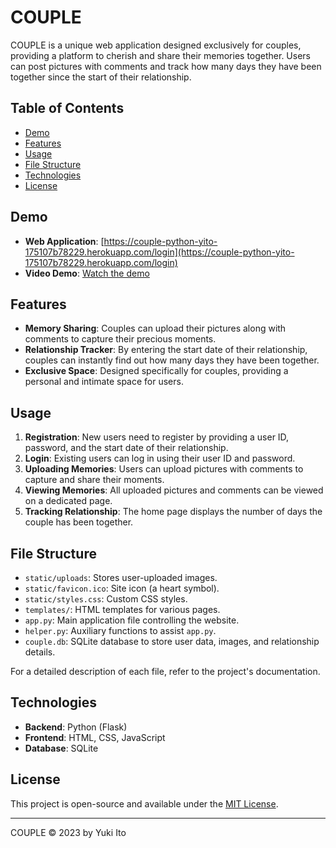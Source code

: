 # COUPLE

COUPLE is a unique web application designed exclusively for couples, providing a platform to cherish and share their memories together. Users can post pictures with comments and track how many days they have been together since the start of their relationship.

## Table of Contents

- [Demo](#demo)
- [Features](#features)
- [Usage](#usage)
- [File Structure](#file-structure)
- [Technologies](#technologies)
- [License](#license)

## Demo

- **Web Application**: [https://couple-python-yito-175107b78229.herokuapp.com/login](https://couple-python-yito-175107b78229.herokuapp.com/login)
- **Video Demo**: [Watch the demo](https://youtu.be/n6lUG9m5zbs)

## Features

- **Memory Sharing**: Couples can upload their pictures along with comments to capture their precious moments.
- **Relationship Tracker**: By entering the start date of their relationship, couples can instantly find out how many days they have been together.
- **Exclusive Space**: Designed specifically for couples, providing a personal and intimate space for users.



## Usage

1. **Registration**: New users need to register by providing a user ID, password, and the start date of their relationship.
2. **Login**: Existing users can log in using their user ID and password.
3. **Uploading Memories**: Users can upload pictures with comments to capture and share their moments.
4. **Viewing Memories**: All uploaded pictures and comments can be viewed on a dedicated page.
5. **Tracking Relationship**: The home page displays the number of days the couple has been together.

## File Structure

- `static/uploads`: Stores user-uploaded images.
- `static/favicon.ico`: Site icon (a heart symbol).
- `static/styles.css`: Custom CSS styles.
- `templates/`: HTML templates for various pages.
- `app.py`: Main application file controlling the website.
- `helper.py`: Auxiliary functions to assist `app.py`.
- `couple.db`: SQLite database to store user data, images, and relationship details.

For a detailed description of each file, refer to the project's documentation.

## Technologies

- **Backend**: Python (Flask)
- **Frontend**: HTML, CSS, JavaScript
- **Database**: SQLite

## License

This project is open-source and available under the [MIT License](LICENSE).

---

COUPLE © 2023 by Yuki Ito

